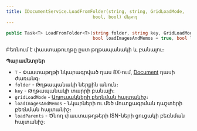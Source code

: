 ```yaml
---
title: IDocumentService.LoadFromFolder(string, string, GridLoadMode,
                                 bool, bool) մեթոդ
---
```


```c#
public Task<T> LoadFromFolder<T>(string folder, string key, GridLoadMode gridLoadMode = GridLoadMode.Full,
                                 bool loadImagesAndMemos = true, bool loadParents = false) where T : Document
```

Բեռնում է փաստաթուղթը ըստ թղթապանակի և բանալու։

**Պարամետրեր**

* `T` - Փաստաթղթի նկարագրված դաս 8X-ում, [Document](../../definitions/document.md) դասի ժառանգ։
* `folder` - Թղթապանակի ներքին անուն։
* `key` - Թղթապանակի տարրի բանալի։
* `gridLoadMode` - [Աղյուսակների բեռնման հայտանիշ](../../types/GridLoadMode.md)։
* `loadImagesAndMemos` - Նկարների ու մեծ մուտքագրման դաշտերի բեռնման հայտանիշ։ 
* `loadParents` - Ծնող փաստաթղթերի ISN-ների ցուցակի բեռնման հայտանիշ։
